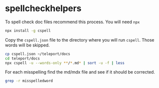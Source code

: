 # spellcheckhelpers

To spell check doc files recommend this process.  You will need `npx`


```bash
npx install -g cspell
```


Copy the `cspell.json` file to the directory where you will run `cspell`.  Those words will be skipped.
```bash
cp cspell.json ~/teleport/docs
cd teleport/docs
npx cspell -u --words-only **/*.md* | sort -u -f | less
```

For each misspelling find the md/mdx file and see if it should be corrected.

```bash
grep -r misspelledword
```
